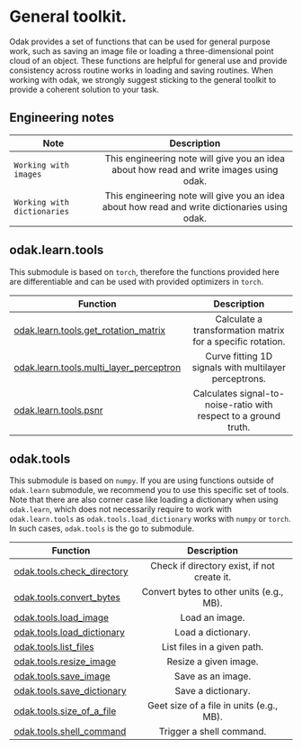 # General toolkit.
Odak provides a set of functions that can be used for general purpose work, such as saving an image file or loading a three-dimensional point cloud of an object.
These functions are helpful for general use and provide consistency across routine works in loading and saving routines.
When working with odak, we strongly suggest sticking to the general toolkit to provide a coherent solution to your task.

## Engineering notes

| Note          | Description   |
| ------------- |:-------------:|
| `Working with images` | This engineering note will give you an idea about how read and write images using odak. |
| `Working with dictionaries` | This engineering note will give you an idea about how read and write dictionaries using odak. |

## odak.learn.tools
This submodule is based on `torch`, therefore the functions provided here are differentiable and can be used with provided optimizers in `torch`.

| Function      | Description   |
| ------------- |:-------------:|
| [odak.learn.tools.get_rotation_matrix](odak/learn/tools/get_rotation_matrix.md) | Calculate a transformation matrix for a specific rotation. |
| [odak.learn.tools.multi_layer_perceptron](odak/learn/tools/multi_layer_perceptron.md) | Curve fitting 1D signals with multilayer perceptrons. |
| [odak.learn.tools.psnr](odak/learn/tools/psnr.md) | Calculates signal-to-noise-ratio with respect to a ground truth. |


## odak.tools
This submodule is based on `numpy`. If you are using functions outside of `odak.learn` submodule, we recommend you to use this specific set of tools.
Note that there are also corner case like loading a dictionary when using `odak.learn`, which does not necessarily require to work with `odak.learn.tools` as `odak.tools.load_dictionary` works with `numpy` or `torch`.
In such cases, `odak.tools` is the go to submodule.

| Function      | Description   |
| ------------- |:-------------:|
| [odak.tools.check_directory](odak/tools/check_directory.md) | Check if directory exist, if not create it. |
| [odak.tools.convert_bytes](odak/tools/convert_bytes.md) | Convert bytes to other units (e.g., MB). |
| [odak.tools.load_image](odak/tools/load_image.md) | Load an image. |
| [odak.tools.load_dictionary](odak/tools/load_dictionary.md) | Load a dictionary. |
| [odak.tools.list_files](odak/tools/list_files.md) | List files in a given path. |
| [odak.tools.resize_image](odak/tools/resize_image.md) | Resize a given image. |
| [odak.tools.save_image](odak/tools/save_image.md) | Save as an image. |
| [odak.tools.save_dictionary](odak/tools/save_dictionary.md) | Save a dictionary. |
| [odak.tools.size_of_a_file](odak/tools/size_of_a_file.md) | Geet size of a file in units (e.g., MB). |
| [odak.tools.shell_command](odak/tools/shell_command.md) | Trigger a shell command. |

